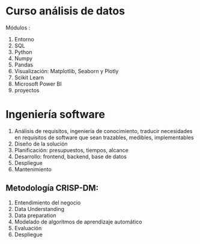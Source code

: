 # Curso análisis de datos

Módulos :

1. Entorno
2. SQL
3. Python
4. Numpy
5. Pandas
6. Visualización: Matplotlib, Seaborn y Plotly
7. Scikit Learn
8. Microsoft Power BI
9. proyectos

# Ingeniería software

1. Análisis de requisitos, ingeniería de conocimiento, traducir necesidades en requisitos de software que sean trazables, medibles, implementables
2. Diseño de la solución
3. Planificación: presupuestos, tiempos, alcance
4. Desarrollo: frontend, backend, base de datos
5. Despliegue
6. Mantenimiento

## Metodología CRISP-DM:

1. Entendimiento del negocio
2. Data Understanding
3. Data preparation
4. Modelado de algoritmos de aprendizaje automático
5. Evaluación
6. Despliegue
